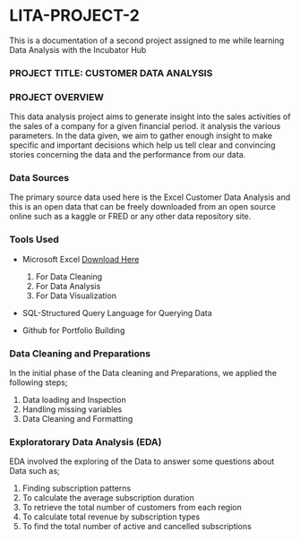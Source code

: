 # LITA-PROJECT-2
This is a documentation of a second project assigned to me while learning Data Analysis with the Incubator Hub

### PROJECT TITLE: CUSTOMER DATA ANALYSIS

### PROJECT OVERVIEW
This data analysis project aims to generate insight into the sales activities of the sales of a company for a given financial period. it analysis the various parameters. In the data given, we aim to gather enough insight to make specific and important decisions which help us tell clear and convincing stories concerning the data and the performance from our data.

### Data Sources
The primary source data used here is the Excel Customer Data Analysis and this is an open data that can be freely downloaded from an open source online such as a kaggle or FRED or any other data repository site.

### Tools Used
- Microsoft Excel [Download Here ](https://www.microsoft.com)
  1. For Data Cleaning
  2. For Data Analysis
  3. For Data Visualization

- SQL-Structured Query Language for Querying Data
- Github for Portfolio Building

### Data Cleaning and Preparations
In the initial phase of the Data cleaning and Preparations, we applied the following steps;
1. Data loading and Inspection
2. Handling missing variables
3. Data Cleaning and Formatting

### Exploratorary Data Analysis (EDA)
EDA involved the exploring of the Data to answer some questions about Data such as;
1. Finding subscription patterns
2. To calculate the average subscription duration
3. To retrieve the total number of customers from each region
4. To calculate total revenue by subscription types
5. To find the total number of active and cancelled subscriptions
